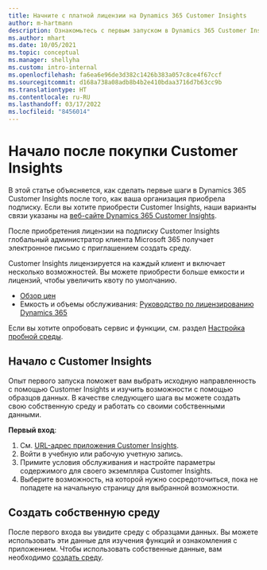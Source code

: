 ```yaml
---
title: Начните с платной лицензии на Dynamics 365 Customer Insights
author: m-hartmann
description: Ознакомьтесь с первым запуском в Dynamics 365 Customer Insights и изучите его возможности.
ms.author: mhart
ms.date: 10/05/2021
ms.topic: conceptual
ms.manager: shellyha
ms.custom: intro-internal
ms.openlocfilehash: fa6ea6e96de3d382c1426b383a057c8ce4f67ccf
ms.sourcegitcommit: d168a738a08adb8b4b2e410bdaa3716d7b63cc9b
ms.translationtype: HT
ms.contentlocale: ru-RU
ms.lasthandoff: 03/17/2022
ms.locfileid: "8456014"
---
```

# <a name="get-started-after-purchasing-customer-insights"></a>Начало после покупки Customer Insights

В этой статье объясняется, как сделать первые шаги в Dynamics 365 Customer Insights после того, как ваша организация приобрела подписку. Если вы хотите приобрести Customer Insights, наши варианты связи указаны на [веб-сайте Dynamics 365 Customer Insights](https://dynamics.microsoft.com/ai/customer-insights/). 

После приобретения лицензии на подписку Customer Insights глобальный администратор клиента Microsoft 365 получает электронное письмо с приглашением создать среду. 

Customer Insights лицензируется на каждый клиент и включает несколько возможностей. Вы можете приобрести больше емкости и лицензий, чтобы увеличить квоту по умолчанию. 
- [Обзор цен](https://dynamics.microsoft.com/ai/customer-insights/pricing/)
- Емкость и объемы обслуживания: [Руководство по лицензированию Dynamics 365](https://go.microsoft.com/fwlink/?LinkId=866544)

Если вы хотите опробовать сервис и функции, см. раздел [Настройка пробной среды](trial-signup.md).

## <a name="start-with-customer-insights"></a>Начало с Customer Insights

Опыт первого запуска поможет вам выбрать исходную направленность с помощью Customer Insights и изучить возможности с помощью образцов данных. В качестве следующего шага вы можете создать свою собственную среду и работать со своими собственными данными.

**Первый вход**:

1. См. [URL-адрес приложения Customer Insights](https://home.ci.ai.dynamics.com).
1. Войти в учебную или рабочую учетную запись. 
1. Примите условия обслуживания и настройте параметры содержимого для своего экземпляра Customer Insights.
1. Выберите возможность, на которой нужно сосредоточиться, пока не попадете на начальную страницу для выбранной возможности.

## <a name="create-your-own-environment"></a>Создать собственную среду

После первого входа вы увидите среду с образцами данных. Вы можете использовать эти данные для изучения функций и ознакомления с приложением. Чтобы использовать собственные данные, вам необходимо [создать среду](/dynamics365/customer-insights/audience-insights/create-environment).